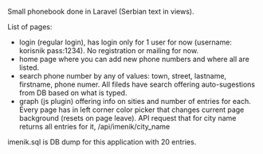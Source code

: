 Small phonebook done in Laravel (Serbian text in views).

List of pages:
- login (regular login), has login only for 1 user for now (username: korisnik pass:1234). No registration or mailing for now.
- home page where you can add new phone numbers and where all are listed.
- search phone number by any of values: town, street, lastname, firstname, phone numer.
    All fileds have search offering auto-sugestions from DB based on what is typed.
- graph (js plugin) offering info on sities and number of entries for each.
Every page has in left corner color picker that changes current page background (resets on page leave).
API request that for city name returns all entries for it, /api/imenik/city_name

imenik.sql is DB dump for this application with 20 entries.
